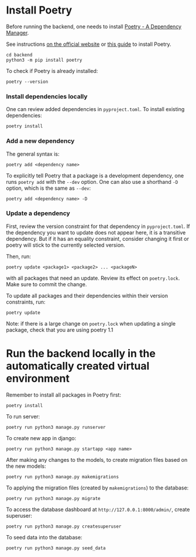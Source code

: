 # Install Poetry

Before running the backend, one needs to install [Poetry - A Dependency Manager](https://python-poetry.org/).

See instructions [on the official website](https://python-poetry.org/docs/master/#installation) or [this guide](https://realpython.com/dependency-management-python-poetry/#install-poetry-on-your-computer) to install Poetry.

```
cd backend
python3 -m pip install poetry
```

To check if Poetry is already installed:

```
poetry --version
```

### Install dependencies locally

One can review added dependencies in `pyproject.toml`. To install existing dependencies:

```
poetry install
```

### Add a new dependency

The general syntax is:

```
poetry add <dependency name>
```

To explicitly tell Poetry that a package is a development dependency, one runs `poetry add` with the `--dev` option. One can also use a shorthand `-D` option, which is the same as `--dev`:

```
poetry add <dependency name> -D
```

### Update a dependency

First, review the version constraint for that dependency in `pyproject.toml`. If the dependency you want to update does not appear here, it is a transitive dependency. But if it has an equality constraint, consider changing it first or poetry will stick to the currently selected version.

Then, run:

```
poetry update <package1> <package2> ... <packageN>
```

with all packages that need an update. Review its effect on `poetry.lock`. Make sure to commit the change.

To update all packages and their dependencies within their version constraints, run:

```
poetry update
```

Note: if there is a large change on `poetry.lock` when updating a single package, check that you are using poetry 1.1

# Run the backend locally in the automatically created virtual environment

Remember to install all packages in Poetry first:

```
poetry install
```

To run server:

```
poetry run python3 manage.py runserver
```

To create new app in django:

```
poetry run python3 manage.py startapp <app name>
```

After making any changes to the models, to create migration files based on the new models:

```
poetry run python3 manage.py makemigrations
```

To applying the migration files (created by `makemigrations`) to the database:

```
poetry run python3 manage.py migrate
```

To access the database dashboard at `http://127.0.0.1:8000/admin/`, create superuser:

```
poetry run python3 manage.py createsuperuser
```

To seed data into the database:

```
poetry run python3 manage.py seed_data
```
